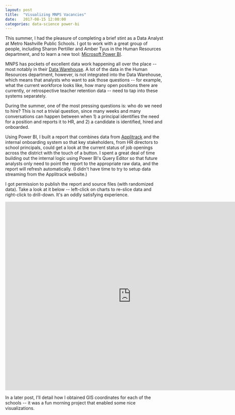 ```yaml
---
layout: post
title:  "Visualizing MNPS Vacancies"
date:   2017-08-15 12:00:00
categories: data-science power-bi
---
```


This summer, I had the pleasure of completing a brief stint as a Data Analyst at Metro Nashville Public Schools. I got to work with a great group of people, including Sharon Pertiller and Amber Tyus in the Human Resources department, and to learn a new tool: [Microsoft Power BI](https://powerbi.microsoft.com/en-us/).

MNPS has pockets of excellent data work happening all over the place -- most notably in their [Data Warehouse](http://nashvillecitypaper.com/content/city-news/metro-schools-data-warehouse-plays-key-role-principals-teachers-students). A lot of the data in the Human Resources department, however, is not integrated into the Data Warehouse, which means that analysts who want to ask those questions -- for example, what the current workforce looks like, how many open positions there are currently, or retrospective teacher retention data -- need to tap into these systems separately.

During the summer, one of the most pressing questions is: who do we need to hire? This is not a trivial question, since many weeks and many conversations can happen between when 1) a principal identifies the need for a position and reports it to HR, and 2) a candidate is identified, hired and onboarded. 

Using Power BI, I built a report that combines data from [Applitrack](https://www.frontlineeducation.com/Home) and the internal onboarding system so that key stakeholders, from HR directors to school principals, could get a look at the current status of job openings across the district with the touch of a button. I spent a great deal of time building out the internal logic using Power BI's Query Editor so that future analysts only need to point the report to the appropriate raw data, and the report will refresh automatically. (I didn't have time to try to setup data streaming from the Applitrack website.)

I got permission to publish the report and source files (with randomized data). Take a look at it below -- left-click on charts to re-slice data and right-click to drill-down. It's an oddly satisfying experience. 

<iframe width="800" height="600" src="https://app.powerbi.com/view?r=eyJrIjoiZWVhMmIxMjUtOGM1Yi00MzQ4LWE4M2UtMzVlODA4N2NkNTVmIiwidCI6ImM2ODI4MjU3LTY0MTAtNDA3ZS1iNTU3LWI1ZGM3MjExZGU1NSIsImMiOjN9" frameborder="0" allowFullScreen="true"></iframe>  

In a later post, I'll detail how I obtained GIS coordinates for each of the schools -- it was a fun morning project that enabled some nice visualizations. 
